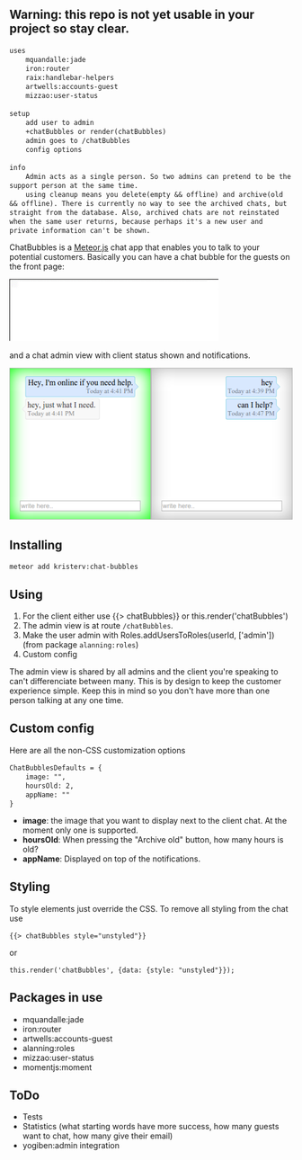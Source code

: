 ## Warning: this repo is not yet usable in your project so stay clear.
```
uses
	mquandalle:jade
	iron:router
	raix:handlebar-helpers
	artwells:accounts-guest
	mizzao:user-status

setup
	add user to admin
	+chatBubbles or render(chatBubbles)
	admin goes to /chatBubbles
	config options

info
	Admin acts as a single person. So two admins can pretend to be the support person at the same time.
	using cleanup means you delete(empty && offline) and archive(old && offline). There is currently no way to see the archived chats, but straight from the database. Also, archived chats are not reinstated when the same user returns, because perhaps it's a new user and private information can't be shown.

```

ChatBubbles is a [Meteor.js](http://meteor.com) chat app that enables you to talk to your potential customers. Basically you can have a chat bubble for the guests on the front page:

![client chat](/readme/client.gif)

and a chat admin view with client status shown and notifications.

![Admin view](/readme/admin.png)

Installing
----------

    meteor add kristerv:chat-bubbles

Using
-----

1. For the client either use {{> chatBubbles}} or this.render('chatBubbles')
2. The admin view is at route `/chatBubbles`.
3. Make the user admin with Roles.addUsersToRoles(userId, ['admin']) (from package `alanning:roles`)
4. Custom config

The admin view is shared by all admins and the client you're speaking to can't differenciate between many. This is by design to keep the customer experience simple. Keep this in mind so you don't have more than one person talking at any one time.

Custom config
-------------

Here are all the non-CSS customization options

    ChatBubblesDefaults = {
    	image: "",
    	hoursOld: 2,
    	appName: ""
    }

- **image**: the image that you want to display next to the client chat. At the moment only one is supported.
- **hoursOld**: When pressing the "Archive old" button, how many hours is old?
- **appName**: Displayed on top of the notifications.

Styling
-------

To style elements just override the CSS. To remove all styling from the chat use 

    {{> chatBubbles style="unstyled"}} 

or 

    this.render('chatBubbles', {data: {style: "unstyled"}});

Packages in use
---------------

- mquandalle:jade
- iron:router
- artwells:accounts-guest
- alanning:roles
- mizzao:user-status
- momentjs:moment

ToDo
----

- Tests
- Statistics (what starting words have more success, how many guests want to chat, how many give their email)
- yogiben:admin integration